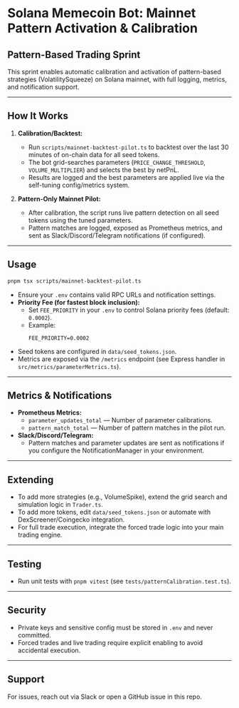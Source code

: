 # Solana Memecoin Bot: Mainnet Pattern Activation & Calibration

## Pattern-Based Trading Sprint

This sprint enables automatic calibration and activation of pattern-based strategies (VolatilitySqueeze) on Solana mainnet, with full logging, metrics, and notification support.

---

## How It Works

1. **Calibration/Backtest:**
   - Run `scripts/mainnet-backtest-pilot.ts` to backtest over the last 30 minutes of on-chain data for all seed tokens.
   - The bot grid-searches parameters (`PRICE_CHANGE_THRESHOLD`, `VOLUME_MULTIPLIER`) and selects the best by netPnL.
   - Results are logged and the best parameters are applied live via the self-tuning config/metrics system.

2. **Pattern-Only Mainnet Pilot:**
   - After calibration, the script runs live pattern detection on all seed tokens using the tuned parameters.
   - Pattern matches are logged, exposed as Prometheus metrics, and sent as Slack/Discord/Telegram notifications (if configured).

---

## Usage

```sh
pnpm tsx scripts/mainnet-backtest-pilot.ts
```

- Ensure your `.env` contains valid RPC URLs and notification settings.
- **Priority Fee (for fastest block inclusion):**
  - Set `FEE_PRIORITY` in your `.env` to control Solana priority fees (default: `0.0002`).
  - Example:
    ```
    FEE_PRIORITY=0.0002
    ```
- Seed tokens are configured in `data/seed_tokens.json`.
- Metrics are exposed via the `/metrics` endpoint (see Express handler in `src/metrics/parameterMetrics.ts`).

---

## Metrics & Notifications

- **Prometheus Metrics:**
  - `parameter_updates_total` — Number of parameter calibrations.
  - `pattern_match_total` — Number of pattern matches in the pilot run.
- **Slack/Discord/Telegram:**
  - Pattern matches and parameter updates are sent as notifications if you configure the NotificationManager in your environment.

---

## Extending

- To add more strategies (e.g., VolumeSpike), extend the grid search and simulation logic in `Trader.ts`.
- To add more tokens, edit `data/seed_tokens.json` or automate with DexScreener/Coingecko integration.
- For full trade execution, integrate the forced trade logic into your main trading engine.

---

## Testing

- Run unit tests with `pnpm vitest` (see `tests/patternCalibration.test.ts`).

---

## Security

- Private keys and sensitive config must be stored in `.env` and never committed.
- Forced trades and live trading require explicit enabling to avoid accidental execution.

---

## Support

For issues, reach out via Slack or open a GitHub issue in this repo.

